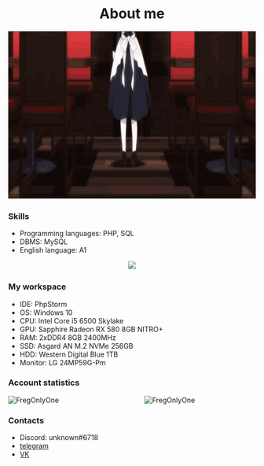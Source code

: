 <h1 align="center">About me</h1>                                <!-- Я специально написал на html. -->
<div align="center">
  <img src="https://github.com/FregOnlyOne/FregOnlyOne/blob/main/ononoki-yotsugi.gif" width=800px height=340px>
</div>
<div>
  <h3>Skills</h3>
  <ul>
    <li>Programming languages: PHP, SQL</li>
    <li>DBMS: MySQL</li>
    <li>English language: A1</li>
  </ul>
  <div align="center">
    <a href="https://www.codewars.com/users/FregOnlyOne"><img src="https://www.codewars.com/users/FregOnlyOne/badges/large"></a>
  </div>
</div>
<div>
  <h3>My workspace</h3>
  <ul>
    <li>IDE: PhpStorm</li>
    <li>OS: Windows 10</li>
    <li>CPU: Intel Core i5 6500 Skylake</li>
    <li>GPU: Sapphire Radeon RX 580 8GB NITRO+</li>
    <li>RAM: 2хDDR4 8GB 2400MHz</li>
    <li>SSD: Asgard AN M.2 NVMe 256GB</li>
    <li>HDD: Western Digital Blue 1TB</li>
    <li>Monitor: LG 24MP59G-Pm</li>
  </ul>
</div>
<div>
  <h3>Account statistics</h3>
  <div>
    <img width=45% src="https://github-readme-stats.vercel.app/api/top-langs/?username=FregOnlyOne&layout=compact&theme=tokyonight" alt="FregOnlyOne"/>
    <img align="right" width=45% src="https://github-readme-stats.vercel.app/api?username=FregOnlyOne&show_icons=true&theme=tokyonight" alt="FregOnlyOne"/>
  </div>
</div>
<div>
  <h3>Contacts</h3>
  <ul>
    <li>Discord: unknоwn#6718</li>
    <li><a href="https://t.me/fregonlyone">telegram</a></li>
    <li><a href="https://vk.com/dmitrybaranov28">VK</a></li>
  </ul>
</div>
